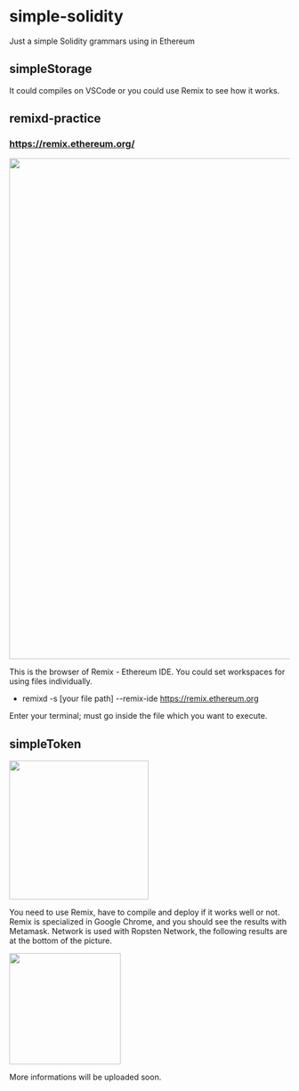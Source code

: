 # simple-solidity
Just a simple Solidity grammars using in Ethereum

## simpleStorage

It could compiles on VSCode or you could use Remix to see how it works. 


## remixd-practice

 ### https://remix.ethereum.org/
 
 <img width="900" src="https://user-images.githubusercontent.com/80508931/150057553-43726a0d-cce0-4649-bae8-3f363951477e.png">
 
 
 This is the browser of Remix - Ethereum IDE. You could set workspaces for using files individually.
 
 
 * remixd -s [your file path]  --remix-ide https://remix.ethereum.org
 
 
 Enter your terminal; must go inside the file which you want to execute.
 
 ## simpleToken
 
 <img width="250" src="https://user-images.githubusercontent.com/80508931/150157273-48964468-1992-41bf-89d7-6ed781581789.png">


 You need to use Remix, have to compile and deploy if it works well or not. Remix is specialized in Google Chrome, and you should see the results with Metamask. Network is used with Ropsten Network, the following results are at the bottom of the picture.


 <img width="200" src="https://user-images.githubusercontent.com/80508931/150274538-49ec637c-0952-425b-a21f-47357228cff4.png">
 
 More informations will be uploaded soon.
